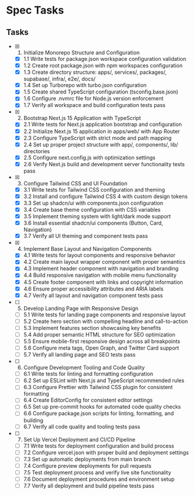 # Spec Tasks

## Tasks

- [x] 1. Initialize Monorepo Structure and Configuration
  - [x] 1.1 Write tests for package.json workspace configuration validation
  - [x] 1.2 Create root package.json with npm workspaces configuration
  - [x] 1.3 Create directory structure: apps/, services/, packages/, supabase/, infra/, e2e/, docs/
  - [x] 1.4 Set up Turborepo with turbo.json configuration
  - [x] 1.5 Create shared TypeScript configuration (tsconfig.base.json)
  - [x] 1.6 Configure .nvmrc file for Node.js version enforcement
  - [x] 1.7 Verify all workspace and build configuration tests pass

- [x] 2. Bootstrap Next.js 15 Application with TypeScript
  - [x] 2.1 Write tests for Next.js application bootstrap and configuration
  - [x] 2.2 Initialize Next.js 15 application in apps/web/ with App Router
  - [x] 2.3 Configure TypeScript with strict mode and path mapping
  - [x] 2.4 Set up proper project structure with app/, components/, lib/ directories
  - [x] 2.5 Configure next.config.js with optimization settings
  - [x] 2.6 Verify Next.js build and development server functionality tests pass

- [x] 3. Configure Tailwind CSS and UI Foundation
  - [x] 3.1 Write tests for Tailwind CSS configuration and theming
  - [x] 3.2 Install and configure Tailwind CSS 4 with custom design tokens
  - [x] 3.3 Set up shadcn/ui with components.json configuration
  - [x] 3.4 Create base theme configuration with CSS variables
  - [x] 3.5 Implement theming system with light/dark mode support
  - [x] 3.6 Install essential shadcn/ui components (Button, Card, Navigation)
  - [x] 3.7 Verify all UI theming and component tests pass

- [x] 4. Implement Base Layout and Navigation Components
  - [x] 4.1 Write tests for layout components and responsive behavior
  - [x] 4.2 Create main layout wrapper component with proper semantics
  - [x] 4.3 Implement header component with navigation and branding
  - [x] 4.4 Build responsive navigation with mobile menu functionality
  - [x] 4.5 Create footer component with links and copyright information
  - [x] 4.6 Ensure proper accessibility attributes and ARIA labels
  - [x] 4.7 Verify all layout and navigation component tests pass

- [ ] 5. Develop Landing Page with Responsive Design
  - [ ] 5.1 Write tests for landing page components and responsive layout
  - [ ] 5.2 Create hero section with compelling headline and call-to-action
  - [ ] 5.3 Implement features section showcasing key benefits
  - [ ] 5.4 Add proper semantic HTML structure for SEO optimization
  - [ ] 5.5 Ensure mobile-first responsive design across all breakpoints
  - [ ] 5.6 Configure meta tags, Open Graph, and Twitter Card support
  - [ ] 5.7 Verify all landing page and SEO tests pass

- [ ] 6. Configure Development Tooling and Code Quality
  - [ ] 6.1 Write tests for linting and formatting configuration
  - [ ] 6.2 Set up ESLint with Next.js and TypeScript recommended rules
  - [ ] 6.3 Configure Prettier with Tailwind CSS plugin for consistent formatting
  - [ ] 6.4 Create EditorConfig for consistent editor settings
  - [ ] 6.5 Set up pre-commit hooks for automated code quality checks
  - [ ] 6.6 Configure package.json scripts for linting, formatting, and building
  - [ ] 6.7 Verify all code quality and tooling tests pass

- [ ] 7. Set Up Vercel Deployment and CI/CD Pipeline
  - [ ] 7.1 Write tests for deployment configuration and build process
  - [ ] 7.2 Configure vercel.json with proper build and deployment settings
  - [ ] 7.3 Set up automatic deployments from main branch
  - [ ] 7.4 Configure preview deployments for pull requests
  - [ ] 7.5 Test deployment process and verify live site functionality
  - [ ] 7.6 Document deployment procedures and environment setup
  - [ ] 7.7 Verify all deployment and build pipeline tests pass
